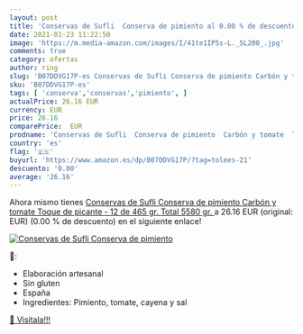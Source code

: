 ```yaml
---
layout: post
title: 'Conservas de Sufli  Conserva de pimiento al 0.00 % de descuento'
date: 2021-01-23 11:22:50
image: 'https://m.media-amazon.com/images/I/41te1IP5s-L._SL200_.jpg'
comments: true
category: ofertas
author: ring
slug: 'B07DDVG17P-es Conservas de Sufli Conserva de pimiento Carbón y tomate...'
sku: 'B07DDVG17P-es'
tags: [ 'conserva','conservas','pimiento', ]
actualPrice: 26.16 EUR
currency: EUR
price: 26.16
comparePrice:  EUR
prodname: 'Conservas de Sufli  Conserva de pimiento  Carbón y tomate  Toque de picante  - 12 de 465 gr.  Total 5580 gr. '
country: 'es'
flag: '🇪🇸'
buyurl: 'https://www.amazon.es/dp/B07DDVG17P/?tag=tolees-21'
descuento: '0.00'
average: '26.16'
---
```


Ahora mismo tienes [Conservas de Sufli  Conserva de pimiento  Carbón y tomate  Toque de picante  - 12 de 465 gr.  Total 5580 gr. ](https://www.amazon.es/dp/B07DDVG17P/?tag=tolees-21) a 26.16 EUR (original:  EUR) (0.00 %  de descuento) en el siguiente enlace!

[![Conservas de Sufli  Conserva de pimiento](https://m.media-amazon.com/images/I/41te1IP5s-L._SL200_.jpg)](https://www.amazon.es/dp/B07DDVG17P/?tag=tolees-21)

🔎:

- Elaboración artesanal
- Sin gluten
- España
- Ingredientes: Pimiento, tomate, cayena y sal

[🛒 Visítala!!!](https://www.amazon.es/dp/B07DDVG17P/?tag=tolees-21)
